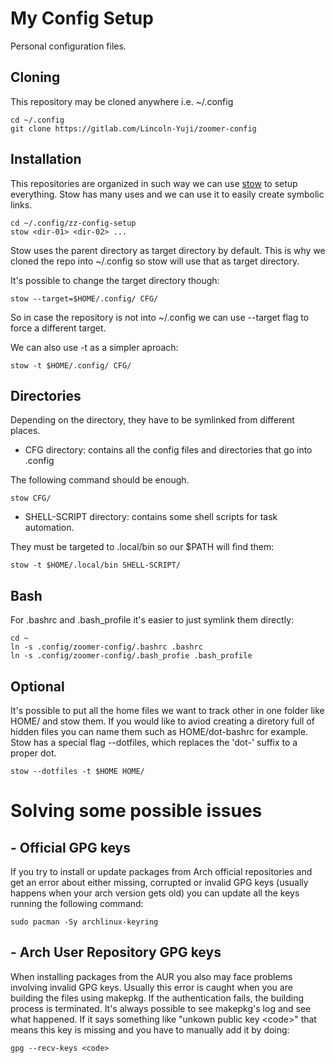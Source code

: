 # My Config Setup

Personal configuration files.

## Cloning

This repository may be cloned anywhere i.e. ~/.config

```
cd ~/.config
git clone https://gitlab.com/Lincoln-Yuji/zoomer-config
```

## Installation

This repositories are organized in such way we can use [stow](https://github.com/aspiers/stow)
to setup everything. Stow has many uses and we can use it to easily create symbolic links.

```
cd ~/.config/zz-config-setup
stow <dir-01> <dir-02> ...
```

Stow uses the parent directory as target directory by default. This is why we cloned the repo into ~/.config so stow
will use that as target directory.

It's possible to change the target directory though:

```
stow --target=$HOME/.config/ CFG/
```

So in case the repository is not into ~/.config we can use --target flag to force a different
target.

We can also use -t as a simpler aproach:

```
stow -t $HOME/.config/ CFG/
```

## Directories

Depending on the directory, they have to be symlinked from different places.

+ CFG directory: contains all the config files and directories that go into .config

The following command should be enough.
```
stow CFG/
```

+ SHELL-SCRIPT directory: contains some shell scripts for task automation.

They must be targeted to .local/bin so our $PATH will find them:
```
stow -t $HOME/.local/bin SHELL-SCRIPT/
```

## Bash

For .bashrc and .bash\_profile it's easier to just symlink them directly:
```
cd ~
ln -s .config/zoomer-config/.bashrc .bashrc
ln -s .config/zoomer-config/.bash_profie .bash_profile
```


## Optional

It's possible to put all the home files we want to track other in one folder like HOME/ and
stow them. If you would like to aviod creating a diretory full of hidden files you can name
them such as HOME/dot-bashrc for example. Stow has a special flag --dotfiles, which replaces
the 'dot-' suffix to a proper dot.

```
stow --dotfiles -t $HOME HOME/
```

# Solving some possible issues

## - Official GPG keys

If you try to install or update packages from Arch official repositories and get an error
about either missing, corrupted or invalid GPG keys (usually happens when your arch version
gets old) you can update all the keys running the following command:

```
sudo pacman -Sy archlinux-keyring
```

## - Arch User Repository GPG keys

When installing packages from the AUR you also may face problems involving invalid GPG keys.
Usually this error is caught when you are building the files using makepkg. If the authentication
fails, the building process is terminated. It's always possible to see makepkg's log and see
what happened. If it says something like "unkown public key \<code\>" that means this key is
missing and you have to manually add it by doing:

```
gpg --recv-keys <code>
```
